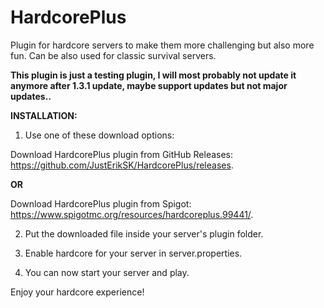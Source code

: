 # HardcorePlus
Plugin for hardcore servers to make them more challenging but also more fun. Can be also used for classic survival servers.

**This plugin is just a testing plugin, I will most probably not update it anymore after 1.3.1 update, maybe support updates but not major updates..**

**INSTALLATION:**

1. Use one of these download options:

Download HardcorePlus plugin from GitHub Releases: https://github.com/JustErikSK/HardcorePlus/releases.

**OR**

Download HardcorePlus plugin from Spigot: https://www.spigotmc.org/resources/hardcoreplus.99441/.

2. Put the downloaded file inside your server's plugin folder.

3. Enable hardcore for your server in server.properties.

4. You can now start your server and play.

Enjoy your hardcore experience!
